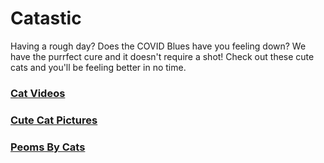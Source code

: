 # Catastic

Having a rough day? Does the COVID Blues have you feeling down? We have the purrfect cure and it doesn't require a shot! Check out these cute cats and you'll be feeling better in no time.



### [Cat Videos](https://natashadmoore.github.io/IT100Project/cat-videos)
### [Cute Cat Pictures](https://natashadmoore.github.io/IT100Project/cute-cat-pictures)
### [Peoms By Cats](https://natashadmoore.github.io/IT100Project/Poems_by_cats)


